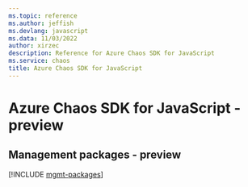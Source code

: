 ```yaml
---
ms.topic: reference
ms.author: jeffish
ms.devlang: javascript
ms.data: 11/03/2022
author: xirzec
description: Reference for Azure Chaos SDK for JavaScript
ms.service: chaos
title: Azure Chaos SDK for JavaScript
---
```

# Azure Chaos SDK for JavaScript - preview

## Management packages - preview
[!INCLUDE [mgmt-packages](chaos-mgmt-index.md)]